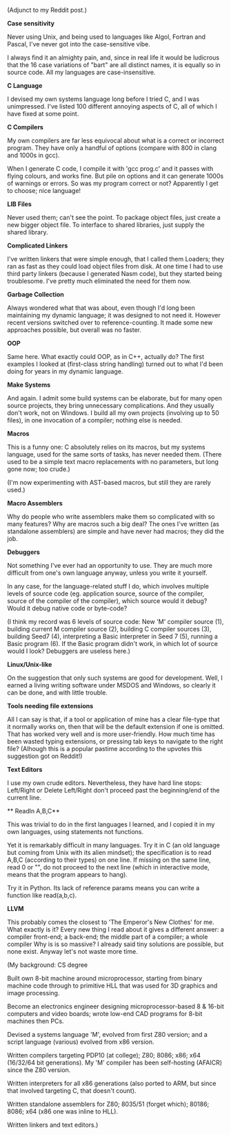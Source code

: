 (Adjunct to my Reddit post.)

**Case sensitivity**

Never using Unix, and being used to languages like Algol, Fortran and Pascal, I've never got into the case-sensitive vibe.

I always find it an almighty pain, and, since in real life it would be ludicrous that the 16 case variations of "bart" are all distinct names, it is equally so in source code. All my languages are case-insensitive.

**C Language**

I devised my own systems language long before I tried C, and I was unimpressed. I've listed 100 different annoying aspects of C, all of which I have fixed at some point.

**C Compilers**

My own compilers are far less equivocal about what is a correct or incorrect program. They have only a handful of options (compare with 800 in clang and 1000s in gcc).

When I generate C code, I compile it with 'gcc prog.c' and it passes with flying colours, and works fine. But pile on options and it can generate 1000s of warnings or errors. So was my program correct or not? Apparently I get to choose; nice language!

**LIB Files**

Never used them; can't see the point. To package object files, just create a new bigger object file. To interface to shared libraries, just supply the shared library.

**Complicated Linkers**

I've written linkers that were simple enough, that I called them Loaders; they ran as fast as they could load object files from disk. At one time I had to use third party linkers (because I generated Nasm code), but they started being troublesome. I've pretty much eliminated the need for them now.



**Garbage Collection**

Always wondered what that was about, even though I'd long been maintaining my dynamic language; it was designed to not need it. However recent versions switched over to reference-counting. It made some new approaches possible, but overall was no faster.

**OOP**

Same here. What exactly could OOP, as in C++, actually do? The first examples I looked at (first-class string handling) turned out to what I'd been doing for years in my dynamic language.

**Make Systems**

And again. I admit some build systems can be elaborate, but for many open source projects, they bring unnecessary complications. And they usually don't work, not on Windows. I build all my own projects (involving up to 50 files), in one invocation of a compiler; nothing else is needed.

**Macros**

This is a funny one: C absolutely relies on its macros, but my systems language, used for the same sorts of tasks, has never needed them. (There used to be a simple text macro replacements with no parameters, but long gone now; too crude.)

(I'm now experimenting with AST-based macros, but still they are rarely used.)

**Macro Assemblers**

Why do people who write assemblers make them so complicated with so many features? Why are macros such a big deal? The ones I've written (as standalone assemblers) are simple and have never had macros; they did the job.

**Debuggers**

<Shrug> Not something I've ever had an opportunity to use. They are much more difficult from one's own language anyway, unless you write it yourself.

In any case, for the language-related stuff I do, which involves multiple levels of source code (eg. application source, source of the compiler, source of the compiler of the compiler), which source would it debug? Would it debug native code or byte-code?

(I think my record was 6 levels of source code: New 'M' compiler source (1), building current M compiler source (2), building C compiler sources (3), building Seed7 (4), interpreting a Basic interpreter in Seed 7 (5), running a Basic program (6). If the Basic program didn't work, in which lot of source would I look? Debuggers are useless here.)

**Linux/Unix-like**

On the suggestion that only such systems are good for development. Well, I earned a living writing software under MSDOS and Windows, so clearly it can be done, and with little trouble.

**Tools needing file extensions**

All I can say is that, if a tool or application of mine has a clear file-type that it normally works on, then that will be the default extension if one is omitted. That has worked very well and is more user-friendly. How much time has been wasted typing extensions, or pressing tab keys to navigate to the right file? (Alhough this is a popular pastime according to the upvotes this suggestion got on Reddit!)

**Text Editors**

I use my own crude editors. Nevertheless, they have hard line stops: Left/Right or Delete Left/Right don't proceed past the beginning/end of the current line.

** Readln A,B,C**

This was trivial to do in the first languages I learned, and I copied it in my own languages, using statements not functions.

Yet it is remarkably difficult in many languages. Try it in C (an old language but coming from Unix with its alien mindset); the specification is to read A,B,C (according to their types) on one line. If missing on the same line, read 0 or "", do not proceed to the next line (which in interactive mode, means that the program appears to hang).

Try it in Python. Its lack of reference params means you can write a function like read(a,b,c).

**LLVM**

This probably comes the closest to 'The Emperor's New Clothes' for me. What exactly is it? Every new thing I read about it gives a different answer: a compiler front-end; a back-end; the middle part of a compiler; a whole compiler Why is is so massive? I already said tiny solutions are possible, but none exist. Anyway let's not waste more time.


(My background:
CS degree

Built own 8-bit machine around microprocessor, starting from binary machine code through to primitive HLL that was used for 3D graphics and image processing.

Become an electronics engineer designing microprocessor-based 8 & 16-bit computers and video boards; wrote low-end CAD programs for 8-bit machines then PCs.

Devised a systems language 'M', evolved from first Z80 version; and a script language (various) evolved from x86 version.

Written compilers targeting PDP10 (at college); Z80; 8086; x86; x64 (16/32/64 bit generations). My 'M' compiler has been self-hosting (AFAICR) since the Z80 version.

Written interpreters for all x86 generations (also ported to ARM, but since that involved targeting C, that doesn't count).

Written standalone assemblers for Z80; 8035/51 (forget which); 80186; 8086; x64 (x86 one was inline to HLL).

Written linkers and text editors.)

